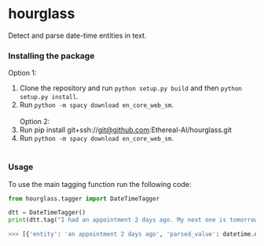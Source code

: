 # hourglass

Detect and parse date-time entities in text.

### Installing the package

Option 1:<br>
1. Clone the repository and run `python setup.py build` and then `python setup.py install`.<br>
2. Run `python -m spacy download en_core_web_sm`.<br><br>
Option 2:<br>
1. Run pip install git+ssh://git@github.com:Ethereal-AI/hourglass.git<br>
2. Run `python -m spacy download en_core_web_sm`.<br><br>

### Usage

To use the main tagging function run the following code:
```python
from hourglass.tagger import DateTimeTagger

dtt = DateTimeTagger()
print(dtt.tag("I had an appointment 2 days ago. My next one is tomorrow. 10 days from now, I would be fully vaccinated."))

>>> [{'entity': 'an appointment 2 days ago', 'parsed_value': datetime.datetime(2021, 12, 26, 22, 28, 20, 951975)}, {'entity': 'tomorrow', 'parsed_value': datetime.datetime(2021, 12, 29, 22, 28, 20, 951975)}, {'entity': '10 days', 'parsed_value': datetime.datetime(2022, 1, 7, 22, 28, 20, 951975)}]
```